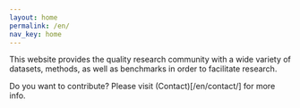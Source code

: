 ```yaml
---
layout: home
permalink: /en/
nav_key: home
---
```


<!-- The Video Quality Experts Group (VQEG) is a group of experts from various backgrounds and affiliations, including participants from several internationally recognized organizations, working in the field of video quality assessment. For more info, please visit our [About](/en/about/) page. -->

<!-- This website the output of the Tools and Subjective Labs Setup group.

Tools are available in the following categories:

Quality Analysis — software to run (video) quality analyses
Encoding — video encoding tools
Streaming — streaming and extracting information from video streams
Subjective Test Software — tools for running and analyzing subjective tests
Helper Tools — miscellaneous helper tools
The tools here have been contributed by different VQEG members and are free to use for research purposes. Furthermore, we provide guidance on how to perform subjective tests, and offer links to freely available video content. -->

This website provides the quality research community with a wide variety of datasets, methods, as well as benchmarks in order to facilitate research.

Do you want to contribute? Please visit (Contact)[/en/contact/] for more info.